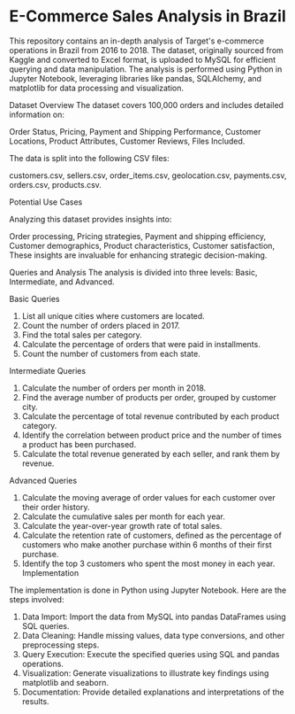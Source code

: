 # E-Commerce Sales Analysis in Brazil
This repository contains an in-depth analysis of Target's e-commerce operations in Brazil from 2016 to 2018. The dataset, originally sourced from Kaggle and converted to Excel format, is uploaded to MySQL for efficient querying and data manipulation. The analysis is performed using Python in Jupyter Notebook, leveraging libraries like pandas, SQLAlchemy, and matplotlib for data processing and visualization.

Dataset Overview
The dataset covers 100,000 orders and includes detailed information on:

Order Status,
Pricing,
Payment and Shipping Performance,
Customer Locations,
Product Attributes,
Customer Reviews,
Files Included.

The data is split into the following CSV files:

customers.csv,
sellers.csv,
order_items.csv,
geolocation.csv,
payments.csv,
orders.csv,
products.csv.

Potential Use Cases

Analyzing this dataset provides insights into:

Order processing,
Pricing strategies,
Payment and shipping efficiency,
Customer demographics,
Product characteristics,
Customer satisfaction,
These insights are invaluable for enhancing strategic decision-making.

Queries and Analysis
The analysis is divided into three levels: Basic, Intermediate, and Advanced.

Basic Queries
1) List all unique cities where customers are located.
2) Count the number of orders placed in 2017.
3) Find the total sales per category.
4) Calculate the percentage of orders that were paid in installments.
5) Count the number of customers from each state.
   
Intermediate Queries
1) Calculate the number of orders per month in 2018.
2) Find the average number of products per order, grouped by customer city.
3) Calculate the percentage of total revenue contributed by each product category.
4) Identify the correlation between product price and the number of times a product has been purchased.
5) Calculate the total revenue generated by each seller, and rank them by revenue.
   
Advanced Queries
1) Calculate the moving average of order values for each customer over their order history.
2) Calculate the cumulative sales per month for each year.
3) Calculate the year-over-year growth rate of total sales.
4) Calculate the retention rate of customers, defined as the percentage of customers who make another purchase within 6 months of their first purchase.
5) Identify the top 3 customers who spent the most money in each year.
Implementation

The implementation is done in Python using Jupyter Notebook. Here are the steps involved:

1) Data Import: Import the data from MySQL into pandas DataFrames using SQL queries.
2) Data Cleaning: Handle missing values, data type conversions, and other preprocessing steps.
3) Query Execution: Execute the specified queries using SQL and pandas operations.
4) Visualization: Generate visualizations to illustrate key findings using matplotlib and seaborn.
5) Documentation: Provide detailed explanations and interpretations of the results.
